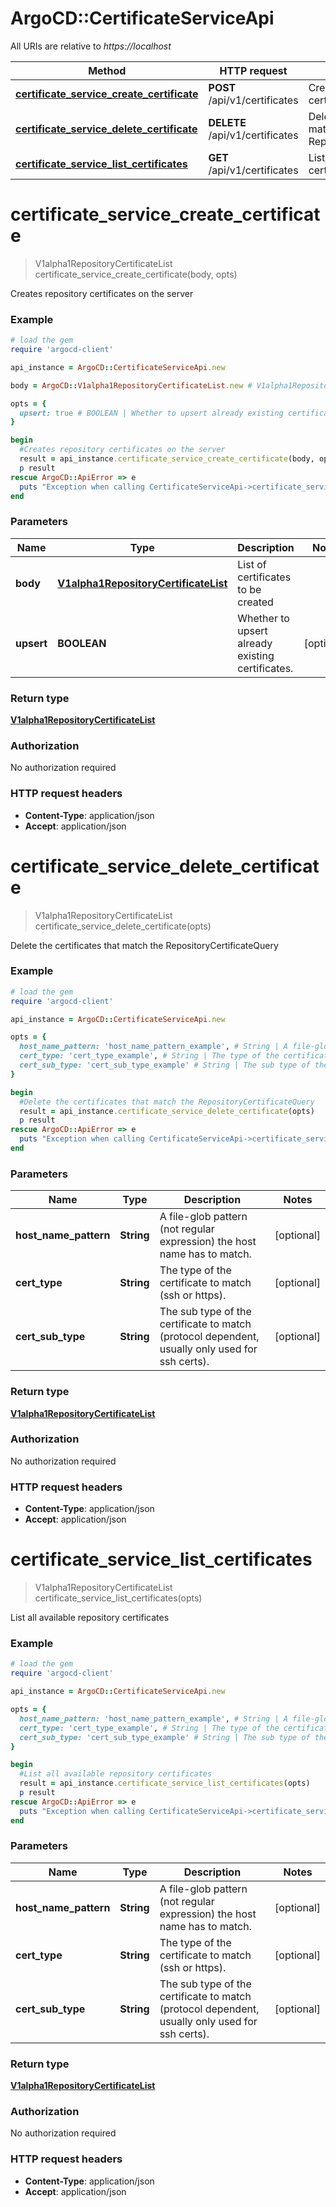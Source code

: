 # ArgoCD::CertificateServiceApi

All URIs are relative to *https://localhost*

Method | HTTP request | Description
------------- | ------------- | -------------
[**certificate_service_create_certificate**](CertificateServiceApi.md#certificate_service_create_certificate) | **POST** /api/v1/certificates | Creates repository certificates on the server
[**certificate_service_delete_certificate**](CertificateServiceApi.md#certificate_service_delete_certificate) | **DELETE** /api/v1/certificates | Delete the certificates that match the RepositoryCertificateQuery
[**certificate_service_list_certificates**](CertificateServiceApi.md#certificate_service_list_certificates) | **GET** /api/v1/certificates | List all available repository certificates


# **certificate_service_create_certificate**
> V1alpha1RepositoryCertificateList certificate_service_create_certificate(body, opts)

Creates repository certificates on the server

### Example
```ruby
# load the gem
require 'argocd-client'

api_instance = ArgoCD::CertificateServiceApi.new

body = ArgoCD::V1alpha1RepositoryCertificateList.new # V1alpha1RepositoryCertificateList | List of certificates to be created

opts = { 
  upsert: true # BOOLEAN | Whether to upsert already existing certificates.
}

begin
  #Creates repository certificates on the server
  result = api_instance.certificate_service_create_certificate(body, opts)
  p result
rescue ArgoCD::ApiError => e
  puts "Exception when calling CertificateServiceApi->certificate_service_create_certificate: #{e}"
end
```

### Parameters

Name | Type | Description  | Notes
------------- | ------------- | ------------- | -------------
 **body** | [**V1alpha1RepositoryCertificateList**](V1alpha1RepositoryCertificateList.md)| List of certificates to be created | 
 **upsert** | **BOOLEAN**| Whether to upsert already existing certificates. | [optional] 

### Return type

[**V1alpha1RepositoryCertificateList**](V1alpha1RepositoryCertificateList.md)

### Authorization

No authorization required

### HTTP request headers

 - **Content-Type**: application/json
 - **Accept**: application/json



# **certificate_service_delete_certificate**
> V1alpha1RepositoryCertificateList certificate_service_delete_certificate(opts)

Delete the certificates that match the RepositoryCertificateQuery

### Example
```ruby
# load the gem
require 'argocd-client'

api_instance = ArgoCD::CertificateServiceApi.new

opts = { 
  host_name_pattern: 'host_name_pattern_example', # String | A file-glob pattern (not regular expression) the host name has to match.
  cert_type: 'cert_type_example', # String | The type of the certificate to match (ssh or https).
  cert_sub_type: 'cert_sub_type_example' # String | The sub type of the certificate to match (protocol dependent, usually only used for ssh certs).
}

begin
  #Delete the certificates that match the RepositoryCertificateQuery
  result = api_instance.certificate_service_delete_certificate(opts)
  p result
rescue ArgoCD::ApiError => e
  puts "Exception when calling CertificateServiceApi->certificate_service_delete_certificate: #{e}"
end
```

### Parameters

Name | Type | Description  | Notes
------------- | ------------- | ------------- | -------------
 **host_name_pattern** | **String**| A file-glob pattern (not regular expression) the host name has to match. | [optional] 
 **cert_type** | **String**| The type of the certificate to match (ssh or https). | [optional] 
 **cert_sub_type** | **String**| The sub type of the certificate to match (protocol dependent, usually only used for ssh certs). | [optional] 

### Return type

[**V1alpha1RepositoryCertificateList**](V1alpha1RepositoryCertificateList.md)

### Authorization

No authorization required

### HTTP request headers

 - **Content-Type**: application/json
 - **Accept**: application/json



# **certificate_service_list_certificates**
> V1alpha1RepositoryCertificateList certificate_service_list_certificates(opts)

List all available repository certificates

### Example
```ruby
# load the gem
require 'argocd-client'

api_instance = ArgoCD::CertificateServiceApi.new

opts = { 
  host_name_pattern: 'host_name_pattern_example', # String | A file-glob pattern (not regular expression) the host name has to match.
  cert_type: 'cert_type_example', # String | The type of the certificate to match (ssh or https).
  cert_sub_type: 'cert_sub_type_example' # String | The sub type of the certificate to match (protocol dependent, usually only used for ssh certs).
}

begin
  #List all available repository certificates
  result = api_instance.certificate_service_list_certificates(opts)
  p result
rescue ArgoCD::ApiError => e
  puts "Exception when calling CertificateServiceApi->certificate_service_list_certificates: #{e}"
end
```

### Parameters

Name | Type | Description  | Notes
------------- | ------------- | ------------- | -------------
 **host_name_pattern** | **String**| A file-glob pattern (not regular expression) the host name has to match. | [optional] 
 **cert_type** | **String**| The type of the certificate to match (ssh or https). | [optional] 
 **cert_sub_type** | **String**| The sub type of the certificate to match (protocol dependent, usually only used for ssh certs). | [optional] 

### Return type

[**V1alpha1RepositoryCertificateList**](V1alpha1RepositoryCertificateList.md)

### Authorization

No authorization required

### HTTP request headers

 - **Content-Type**: application/json
 - **Accept**: application/json



